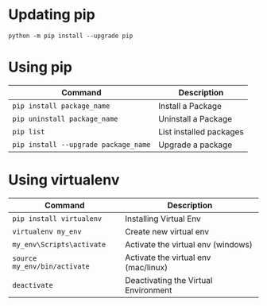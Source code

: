 # Updating pip

`python -m pip install --upgrade pip`

# Using pip
| Command                              | Description             |
| ------------------------------------ | ----------------------- |
| `pip install package_name`           | Install a Package       |
| `pip uninstall package_name`         | Uninstall a Package     |
| `pip list`                           | List installed packages |
| `pip install --upgrade package_name` | Upgrade a package       |


# Using virtualenv

| Command                      | Description                          |
| ---------------------------- | ------------------------------------ |
| `pip install virtualenv`     | Installing Virtual Env               |
| `virtualenv my_env`          | Create new virtual env               |
| `my_env\Scripts\activate`    | Activate the virtual env (windows)   |
| `source my_env/bin/activate` | Activate the virtual env (mac/linux) |
| `deactivate`                 | Deactivating the Virtual Environment |


